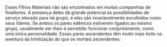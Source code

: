 ﻿Esses Filhos Materiais não são encontrados em muitas companhias de finalitores. A presença deles dá grande potencial às possibilidades de serviço elevado para tal grupo, e eles são invariavelmente escolhidos como seus líderes. Se ambos os pares edênicos estiverem ligados ao mesmo grupo, usualmente ser-lhes-á permitido funcionar conjuntamente, como uma única personalidade. Esses pares ascendentes têm muito mais êxito na aventura da trinitização do que os mortais ascendentes.